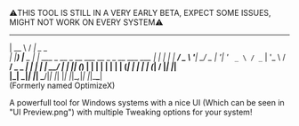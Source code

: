 ⚠️THIS TOOL IS STILL IN A VERY EARLY BETA, EXPECT SOME ISSUES, MIGHT NOT WORK ON EVERY SYSTEM⚠️


  _____           __                                                      
 |  __ \         / _|                                           _     _   
 | |__) |__ _ __| |_ ___  _ __ _ __ ___   __ _ _ __   ___ ___ _| |_ _| |_ 
 |  ___/ _ \ '__|  _/ _ \| '__| '_ ` _ \ / _` | '_ \ / __/ _ \_   _|_   _|
 | |  |  __/ |  | || (_) | |  | | | | | | (_| | | | | (_|  __/ |_|   |_|  
 |_|   \___|_|  |_| \___/|_|  |_| |_| |_|\__,_|_| |_|\___\___|            
 (Formerly named OptimizeX)                                                                   
                                                                          
A powerfull tool for Windows systems with a nice UI (Which can be seen in "UI Preview.png")
with multiple Tweaking options for your system!
